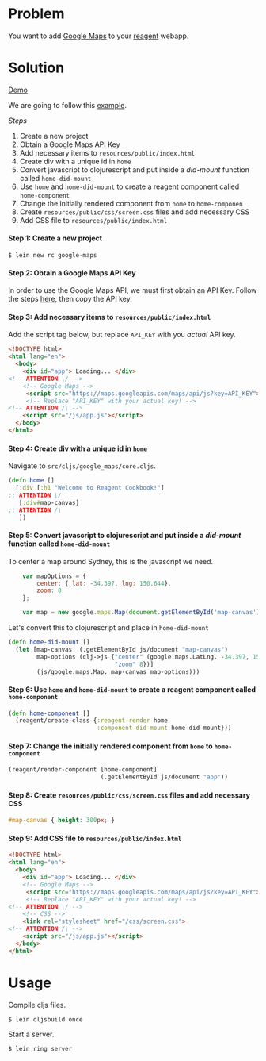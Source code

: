 # Problem

You want to add [Google Maps](https://developers.google.com/maps/documentation/javascript/) to your [reagent](https://github.com/reagent-project/reagent) webapp.

# Solution

[Demo](http://rc-google-maps2.s3-website-us-west-1.amazonaws.com/)

We are going to follow this [example](https://developers.google.com/maps/documentation/javascript/tutorial#HelloWorld).

*Steps*

1. Create a new project
2. Obtain a Google Maps API Key
3. Add necessary items to `resources/public/index.html`
4. Create div with a unique id in `home`
5. Convert javascript to clojurescript and put inside a *did-mount* function called `home-did-mount`
6. Use `home` and `home-did-mount` to create a reagent component called `home-component`
7. Change the initially rendered component from `home` to `home-componen`
8. Create `resources/public/css/screen.css` files and add necessary CSS
9. Add CSS file to `resources/public/index.html`

#### Step 1: Create a new project

```
$ lein new rc google-maps
```

#### Step 2: Obtain a Google Maps API Key

In order to use the Google Maps API, we must first obtain an API Key.  Follow the steps [here](https://developers.google.com/maps/documentation/javascript/tutorial#api_key), then copy the API key.

#### Step 3: Add necessary items to `resources/public/index.html`

Add the script tag below, but replace `API_KEY` with you *actual* API key.

```html
<!DOCTYPE html>
<html lang="en">
  <body>
    <div id="app"> Loading... </div>
<!-- ATTENTION \/ -->
    <!-- Google Maps -->
     <script src="https://maps.googleapis.com/maps/api/js?key=API_KEY"></script>
     <!-- Replace "API_KEY" with your actual key! -->
<!-- ATTENTION /\ -->
    <script src="/js/app.js"></script>
  </body>
</html>
```

#### Step 4: Create div with a unique id in `home`

Navigate to `src/cljs/google_maps/core.cljs`.

```clojure
(defn home []
  [:div [:h1 "Welcome to Reagent Cookbook!"]
;; ATTENTION \/
   [:div#map-canvas]
;; ATTENTION /\
   ])
```

#### Step 5: Convert javascript to clojurescript and put inside a *did-mount* function called `home-did-mount`

To center a map around Sydney, this is the javascript we need.

```javascript
    var mapOptions = {
        center: { lat: -34.397, lng: 150.644},
        zoom: 8
    };

    var map = new google.maps.Map(document.getElementById('map-canvas'), mapOptions);
```

Let's convert this to clojurescript and place in `home-did-mount`

```clojure
(defn home-did-mount []
  (let [map-canvas  (.getElementById js/document "map-canvas")
        map-options (clj->js {"center" (google.maps.LatLng. -34.397, 150.644)
                              "zoom" 8})]
        (js/google.maps.Map. map-canvas map-options)))
```

#### Step 6: Use `home` and `home-did-mount` to create a reagent component called `home-component`

```clojure
(defn home-component []
  (reagent/create-class {:reagent-render home
                         :component-did-mount home-did-mount}))
```

#### Step 7: Change the initially rendered component from `home` to `home-component`

```clojure
(reagent/render-component [home-component]
                          (.getElementById js/document "app"))
```

#### Step 8: Create `resources/public/css/screen.css` files and add necessary CSS

```css
#map-canvas { height: 300px; }
```

#### Step 9:  Add CSS file to `resources/public/index.html`

```html
<!DOCTYPE html>
<html lang="en">
  <body>
    <div id="app"> Loading... </div>
    <!-- Google Maps -->
     <script src="https://maps.googleapis.com/maps/api/js?key=API_KEY"></script>
     <!-- Replace "API_KEY" with your actual key! -->
<!-- ATTENTION \/ -->
    <!-- CSS -->
    <link rel="stylesheet" href="/css/screen.css">
<!-- ATTENTION /\ -->
    <script src="/js/app.js"></script>
  </body>
</html>
```

# Usage

Compile cljs files.

```
$ lein cljsbuild once
```

Start a server.

```
$ lein ring server
```
